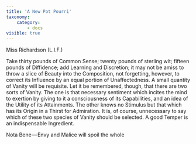 ```yaml
---
title: 'A New Pot Pourri'
taxonomy:
    category:
        - docs
visible: true
---
```


<div class="author">Miss Richardson (L.I.F.)</div>

Take thirty pounds of Common Sense; twenty pounds of sterling wit; fifteen pounds of Diffidence; add Learning and Discretion; it may not be amiss to throw a slice of Beauty into the Composition, not forgetting, however, to correct its Influence by an equal portion of Unaffectedness. A small quantity of Vanity will be requisite. Let it be remembered, though, that there are two sorts of Vanity. The one is that necessary sentiment which incites the mind to exertion by giving to it a consciousness of its Capabilities, and an idea of the Utility of its Attainments. The other knows no Stimulus but that which has its Origin in a Thirst for Admiration. It is, of course, unnecessary to say which of these two species of Vanity should be selected. A good Temper is an indispensable Ingredient.

Nota Bene — Envy and Malice will spoil the whole